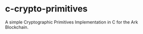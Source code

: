 # c-crypto-primitives
 A simple Cryptographic Primitives Implementation in C for the Ark Blockchain.
